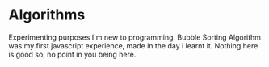 # Algorithms
Experimenting purposes
I'm new to programming.
Bubble Sorting Algorithm was my first javascript experience, made in the day i learnt it.
Nothing here is good so, no point in you being here.
